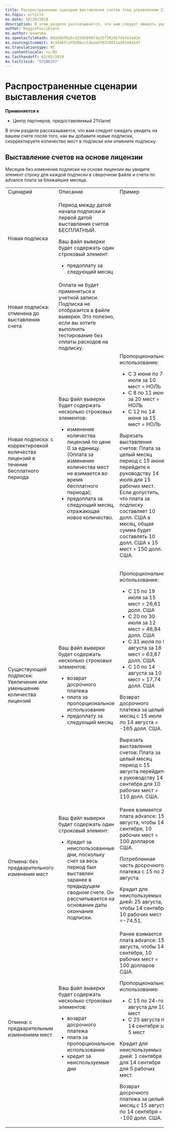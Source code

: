 ```yaml
---
title: Распространенные сценарии выставления счетов (под управлением 21vianet центра партнеров)
ms.topic: article
ms.date: 10/29/2018
description: В этом разделе рассказывается, что вам следует ожидать увидеть на вашем счете после того, как вы добавите новые подписки, скорректируете количество мест в подписке или отмените подписку.
author: MaggiePucciEvans
ms.author: evansma
ms.openlocfilehash: 0da5bbf6a5c3259589973e25f592457da7e3e42e
ms.sourcegitcommit: 4c34d6fcaf020bcc53eaa5f0379011a56149a14f
ms.translationtype: MT
ms.contentlocale: ru-RU
ms.lasthandoff: 03/05/2019
ms.locfileid: "57586337"
---
```

# <a name="common-billing-scenarios"></a>Распространенные сценарии выставления счетов

**Применяется к**

-   Центр партнеров, предоставляемый 21Vianet


В этом разделе рассказывается, что вам следует ожидать увидеть на вашем счете после того, как вы добавите новые подписки, скорректируете количество мест в подписке или отмените подписку. 


## <a name="licence-based-billing"></a>Выставление счетов на основе лицензии


Месяцев без изменения подписки на основе лицензии вы увидите элемент строку для каждой подписки в сверочном файле и счета по advance плата за ближайшие месяца.

<table>
<colgroup>
<col width="33%" />
<col width="33%" />
<col width="33%" />
</colgroup>
<tbody>
<tr class="odd">
<td>Сценарий</td>
<td>Описание</td>
<td>Пример</td>
</tr>
<tr class="even">
<td>Новая подписка</td>
<td><p>Период между датой начала подписки и первой датой выставления счетов БЕСПЛАТНЫЙ.</p>
<p>Ваш файл выверки будет содержать один строковый элемент:</p>
<ul>
<li>предоплату за следующий месяц</li>
</ul></td>
<td></td>
</tr>
<tr class="odd">
<td>Новая подписка: отменена до выставления счета</td>
<td>Оплата не будет применяться к учетной записи. Подписка не отобразится в файле выверки. Это полезно, если вы хотите выполнять тестирование без оплаты расходов на подписку.</td>
<td></td>
</tr>
<tr class="even">
<td>Новая подписка: с корректировкой количества лицензий в течение бесплатного периода</td>
<td><p>Ваш файл выверки будет содержать несколько строковых элементов:</p>
<ul>
<li>изменения количества лицензий по цене 0 за единицу. (Оплата за изменение количества мест не взимается во время бесплатного периода);</li>
<li>предоплата за следующий месяц, отражающая новое количество.</li>
</ul></td>
<td>Пропорциональное использование:
<ul>
<li>С 3 июня по 7 июля за 10 мест = НОЛЬ</li>
<li>С 8 по 11 июня за 20 мест = НОЛЬ</li>
<li>С 12 по 14 июня за 15 мест = НОЛЬ</li>
</ul>
<p>Вырезать выставления счетов: Плата за целый месяц период с 15 июня перейдите к руководству 14 июля для 15 рабочих мест. Если допустить, что плата за подписку составляет 10 долл. США в месяц, общая сумма будет составлять 10 долл. США x 15 мест = 150 долл. США.</p></td>
</tr>
<tr class="odd">
<td>Существующей подписки: Увеличение или уменьшение количества лицензий</td>
<td><p>Ваш файл выверки будет содержать несколько строковых элементов:</p>
<ul>
<li>возврат досрочного платежа</li>
<li>плата за пропорциональное использование</li>
<li>предоплату за следующий месяц</li>
</ul></td>
<td><p>Пропорциональное использование:</p>
<ul>
<li>С 15 по 19 июля за 15 мест = 26,61 долл. США</li>
<li>С 20 по 30 июля за 12 мест = 46,84 долл. США</li>
<li>С 31 июля по 9 августа за 18 мест = 63,87 долл. США</li>
<li>С 10 по 14 августа за 10 мест = 17,74 долл. США</li>
</ul>
Возврат досрочного платежа за целый месяц с 15 июля по 14 августа = -165 долл. США.
<p>Вырезать выставления счетов: Плата за целый месяц период с 15 августа перейдите к руководству 14 сентября для 10 рабочих мест = 110 долл. США.</p></td>
</tr>
<tr class="even">
<td>Отмена: без предварительного изменения мест</td>
<td><p>Ваш файл выверки будет содержать один строковый элемент:</p>
<ul>
<li>Кредит за неиспользованные дни, поскольку счет за весь период был выставлен заранее в предыдущем сводном счете. Он рассчитывается на основании даты окончания подписки.</li>
</ul></td>
<td>Ранее взимается плата advance: 15 августа, чтобы 14 сентября, 10 рабочих мест = 100 долларов США.
<p>Потребленная часть досрочного платежа с 15 по 24 августа.</p>
<p>Кредит для неиспользуемых дней: 25 августа, чтобы 14 сентября, 10 рабочих мест =-74.51.</p></td>
</tr>
<tr class="odd">
<td>Отмена: с предварительным изменением мест</td>
<td><p>Ваш файл выверки будет содержать несколько строковых элементов:</p>
<ul>
<li>возврат досрочного платежа</li>
<li>плата за пропорциональное использование</li>
<li>кредит за неиспользуемые дни</li>
</ul></td>
<td>Ранее взимается плата advance: 15 августа, чтобы 14 сентября, 10 рабочих мест = 100 долларов США.
<p>Пропорциональное использование:</p>
<ul>
<li>С 15 по 24-го августа для 10 мест</li>
<li>С 25 августа по 14 сентября за 5 мест</li>
</ul>
<p>Кредит для неиспользуемых дней: 1 сентября для 14 сентября для 5 рабочих мест.</p>
<p>Возврат досрочного платежа за целый месяц с 15 августа по 14 сентября = -100 долл. США.</p></td>
</tr>
</tbody>
</table>
